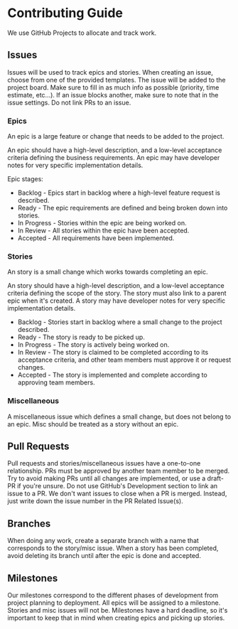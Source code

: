 # Contributing Guide
We use GitHub Projects to allocate and track work.
## Issues
Issues will be used to track epics and stories. When creating an issue, choose from one of the provided templates.
The issue will be added to the project board. Make sure to fill in as much info as possible (priority, time estimate, etc...).
If an issue blocks another, make sure to note that in the issue settings. Do not link PRs to an issue.
### Epics
An epic is a large feature or change that needs to be added to the project.

An epic should have a high-level description, and a low-level acceptance criteria defining the business requirements.
An epic may have developer notes for very specific implementation details.

Epic stages:
* Backlog - Epics start in backlog where a high-level feature request is described.
* Ready - The epic requirements are defined and being broken down into stories.
* In Progress - Stories within the epic are being worked on.
* In Review - All stories within the epic have been accepted.
* Accepted - All requirements have been implemented.
### Stories
An story is a small change which works towards completing an epic.

An story should have a high-level description, and a low-level acceptance criteria defining the scope of the story.
The story must also link to a parent epic when it's created.
A story may have developer notes for very specific implementation details.

* Backlog - Stories start in backlog where a small change to the project described.
* Ready - The story is ready to be picked up.
* In Progress - The story is actively being worked on.
* In Review - The story is claimed to be completed according to its acceptance criteria, and other team members must approve it or request changes.
* Accepted - The story is implemented and complete according to approving team members.
### Miscellaneous
A miscellaneous issue which defines a small change, but does not belong to an epic. Misc should be treated as a story without an epic.
## Pull Requests
Pull requests and stories/miscellaneous issues have a one-to-one relationship. PRs must be approved by another team member to be merged.
Try to avoid making PRs until all changes are implemented, or use a draft-PR if you're unsure.
Do not use GitHub's Development section to link an issue to a PR. We don't want issues to close when a PR is merged.
Instead, just write down the issue number in the PR Related Issue(s).
## Branches
When doing any work, create a separate branch with a name that corresponds to the story/misc issue.
When a story has been completed, avoid deleting its branch until after the epic is done and accepted.
## Milestones
Our milestones correspond to the different phases of development from project planning to deployment.
All epics will be assigned to a milestone. Stories and misc issues will not be.
Milestones have a hard deadline, so it's important to keep that in mind when creating epics and picking up stories.